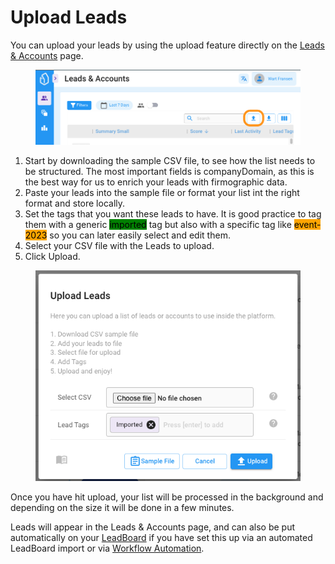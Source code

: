 # Upload Leads

You can upload your leads by using the upload feature directly on the [Leads & Accounts](../../projects.md) page.

<figure><img src="../../../.gitbook/assets/LeadBoxer_App (3).png" alt=""><figcaption></figcaption></figure>

1. Start by downloading the sample CSV file, to see how the list needs to be structured. The most important fields is companyDomain, as this is the best way for us to enrich your leads with firmographic data.
2. Paste your leads into the sample file or format your list int the right format and store locally.
3. Set the tags that you want these leads to have. It is good practice to tag them with a generic  <mark style="background-color:green;">imported</mark> tag but also with a specific tag like <mark style="background-color:orange;">event-2023</mark> so you can later easily select and edit them.&#x20;
4. Select your CSV file with the Leads to upload.
5. Click Upload.

<figure><img src="../../../.gitbook/assets/LeadBoxer_App (14).png" alt=""><figcaption></figcaption></figure>

Once you have hit upload, your list will be processed in the background and depending on the size it will be done in a few minutes.

Leads will appear in the Leads & Accounts page, and can also be put automatically on your [LeadBoard](../../tasks.md) if you have set this up via an automated LeadBoard import or via [Workflow Automation](../workflow-automation.md).
